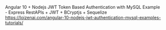 Angular 10 + Nodejs JWT Token Based Authentication with MySQL Example - Express RestAPIs + JWT + BCryptjs + Sequelize
https://loizenai.com/angular-10-nodejs-jwt-authentication-mysql-examples-tutorials/
